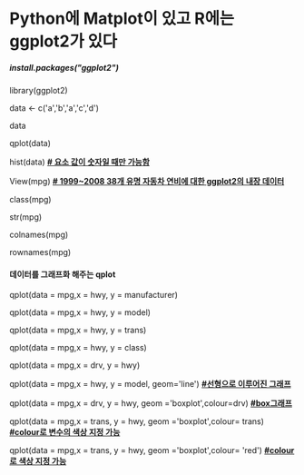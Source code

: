 # Python에 Matplot이 있고 R에는 ggplot2가 있다

##### install.packages("ggplot2")

library(ggplot2)

data <- c('a','b','a','c','d')

data

qplot(data)

hist(data) **<u># 요소 값이 숫자일 때만 가능함</u>** 

 

View(mpg) **<u># 1999~2008 38개 유명 자동차 연비에 대한 ggplot2의 내장 데이터</u>**

class(mpg)

str(mpg)

colnames(mpg)

rownames(mpg)

#### 데이터를 그래프화 해주는 qplot

qplot(data = mpg,x = hwy, y = manufacturer)

qplot(data = mpg,x = hwy, y = model)

qplot(data = mpg,x = hwy, y = trans)

qplot(data = mpg,x = hwy, y = class)

qplot(data = mpg,x = drv, y = hwy)

qplot(data = mpg,x = hwy, y = model, geom='line') **<u>#선형으로 이루어진 그래프</u>**

qplot(data = mpg,x = drv, y = hwy, geom ='boxplot',colour=drv) **<u>#box그래프</u>**

qplot(data = mpg,x = trans, y = hwy, geom ='boxplot',colour= trans) **<u>#colour로 변수의 색상 지정 가능</u>** 

qplot(data = mpg,x = trans, y = hwy, geom ='boxplot',colour= 'red') **<u>#colour로 색상 지정 가능</u>**